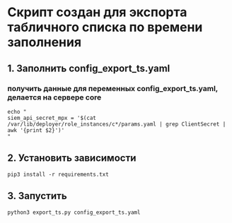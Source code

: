 # Скрипт создан для экспорта табличного списка по времени заполнения

## 1. Заполнить config_export_ts.yaml 
### получить данные для переменных config_export_ts.yaml, делается на сервере core 
```
echo "
siem_api_secret_mpx = '$(cat /var/lib/deployer/role_instances/c*/params.yaml | grep ClientSecret | awk '{print $2}')'
"
```
## 2. Установить зависимости 
```
pip3 install -r requirements.txt
```

## 3. Запустить
```
python3 export_ts.py config_export_ts.yaml
```
